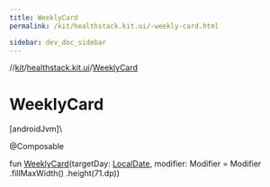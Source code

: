 ```yaml
---
title: WeeklyCard
permalink: /kit/healthstack.kit.ui/-weekly-card.html

sidebar: dev_doc_sidebar
---
```

//[kit](../../kit.html)/[healthstack.kit.ui](index.html)/[WeeklyCard](-weekly-card.html)



# WeeklyCard



[androidJvm]\




@Composable



fun [WeeklyCard](-weekly-card.html)(targetDay: [LocalDate](https://developer.android.com/reference/kotlin/java/time/LocalDate.html), modifier: Modifier = Modifier
        .fillMaxWidth()
        .height(71.dp))




